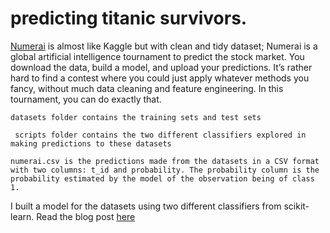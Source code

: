 # predicting titanic survivors.

[Numerai](http://numer.ai/) is almost like Kaggle but with clean and tidy dataset; Numerai is a global artificial intelligence tournament to predict the stock market. You download the data, build a model, and upload your predictions. It’s rather hard to find a contest where you could just apply whatever methods you fancy, without much data cleaning and feature engineering. In this tournament, you can do exactly that.

```datasets folder contains the training sets and test sets```

``` scripts folder contains the two different classifiers explored in making predictions to these datasets```

```numerai.csv is the predictions made from the datasets in a CSV format with two columns: t_id and probability. The probability column is the probability estimated by the model of the observation being of class 1.```

I built a model for the datasets using two different classifiers from scikit-learn. Read the blog post [here](http://techinpink.com/2016/09/21/numerai-artificial-intelligence-tournament/.)
